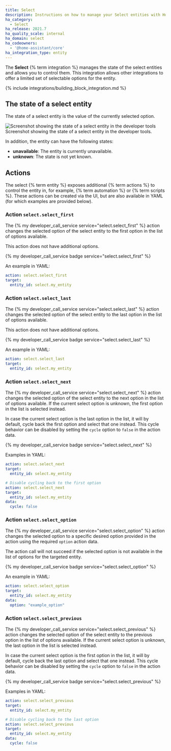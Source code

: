 ```yaml
---
title: Select
description: Instructions on how to manage your Select entities with Home Assistant.
ha_category:
  - Select
ha_release: 2021.7
ha_quality_scale: internal
ha_domain: select
ha_codeowners:
  - '@home-assistant/core'
ha_integration_type: entity
---
```


The **Select** {% term integration %} manages the state of the select entities and allows
you to control them. This integration allows other integrations to offer
a limited set of selectable options for the entity.

{% include integrations/building_block_integration.md %}

## The state of a select entity

The state of a select entity is the value of the currently selected option.

<p class='img'>
<img src='/images/integrations/select/state_select.png' alt='Screenshot showing the state of a select entity in the developer tools' />
Screenshot showing the state of a select entity in the developer tools.
</p>

In addition, the entity can have the following states:

- **unavailable**: The entity is currently unavailable.
- **unknown**: The state is not yet known.

## Actions

The select {% term entity %} exposes additional {% term actions %} to control the entity in, for example,
{% term automation %} or {% term scripts %}. These actions can be created via the UI, but are
also available in YAML (for which examples are provided below).

### Action `select.select_first`

The {% my developer_call_service service="select.select_first" %} action
changes the selected option of the select entity to the first option in the
list of options available.

This action does not have additional options.

 {% my developer_call_service badge service="select.select_first" %}

An example in YAML:

```yaml
action: select.select_first
target:
  entity_id: select.my_entity
```

### Action `select.select_last`

The {% my developer_call_service service="select.select_last" %} action changes
the selected option of the select entity to the last option in the list of
options available.

This action does not have additional options.

{% my developer_call_service badge service="select.select_last" %}

An example in YAML:

```yaml
action: select.select_last
target:
  entity_id: select.my_entity
```

### Action `select.select_next`

The {% my developer_call_service service="select.select_next" %} action changes
the selected option of the select entity to the next option in the list of
options available. If the current select option is unknown, the first option
in the list is selected instead.

In case the current select option is the last option in the list, it will by
default, cycle back the first option and select that one instead. This cycle
behavior can be disabled by setting the `cycle` option to `false` in the
action data.

{% my developer_call_service badge service="select.select_next" %}

Examples in YAML:

```yaml
action: select.select_next
target:
  entity_id: select.my_entity
```

```yaml
# Disable cycling back to the first option
action: select.select_next
target:
  entity_id: select.my_entity
data:
  cycle: false
```

### Action `select.select_option`

The {% my developer_call_service service="select.select_option" %} action
changes the selected option to a specific desired option provided in the
action using the required `option` action data.

The action call will not succeed if the selected option is not available in
the list of options for the targeted entity.

{% my developer_call_service badge service="select.select_option" %}

An example in YAML:

```yaml
action: select.select_option
target:
  entity_id: select.my_entity
data:
  option: "example_option"
```

### Action `select.select_previous`

The {% my developer_call_service service="select.select_previous" %} action
changes the selected option of the select entity to the previous option in the
list of options available. If the current select option is unknown, the
last option in the list is selected instead.

In case the current select option is the first option in the list, it will by
default, cycle back the last option and select that one instead. This cycle
behavior can be disabled by setting the `cycle` option to `false` in the
action data.

{% my developer_call_service badge service="select.select_previous" %}

Examples in YAML:

```yaml
action: select.select_previous
target:
  entity_id: select.my_entity
```

```yaml
# Disable cycling back to the last option
action: select.select_previous
target:
  entity_id: select.my_entity
data:
  cycle: false
```
